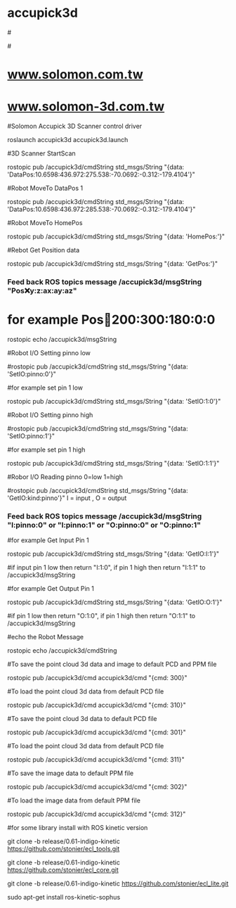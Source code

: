 # accupick3d

#<!-- 2018.07.24 -->

#<!-- <author email="wenchih_tai@solomon.com.tw">Wenchih Tai</author> -->

# 

# www.solomon.com.tw

# www.solomon-3d.com.tw

#Solomon Accupick 3D Scanner control driver

roslaunch accupick3d accupick3d.launch 

#3D Scanner StartScan


rostopic pub /accupick3d/cmdString std_msgs/String "{data: 'DataPos:10.6598:436.972:275.538:-70.0692:-0.312:-179.4104'}"


#Robot MoveTo DataPos 1


rostopic pub /accupick3d/cmdString std_msgs/String "{data: 'DataPos:10.6598:436.972:285.538:-70.0692:-0.312:-179.4104'}"


#Robot MoveTo HomePos

rostopic pub /accupick3d/cmdString std_msgs/String "{data: 'HomePos:'}"

#Rebot Get Position data

rostopic pub /accupick3d/cmdString std_msgs/String "{data: 'GetPos:'}"

### Feed back ROS topics message /accupick3d/msgString  "Pos:x:y:z:ax:ay:az"

# for example  Pos:100:200:300:180:0:0

rostopic echo /accupick3d/msgString

#Robot I/O Setting pinno low

#rostopic pub /accupick3d/cmdString std_msgs/String "{data: 'SetIO:pinno:0'}" 

#for example set pin 1 low 

rostopic pub /accupick3d/cmdString std_msgs/String "{data: 'SetIO:1:0'}" 

#Robot I/O Setting pinno high

#rostopic pub /accupick3d/cmdString std_msgs/String "{data: 'SetIO:pinno:1'}" 

#for example set pin 1 high

rostopic pub /accupick3d/cmdString std_msgs/String "{data: 'SetIO:1:1'}" 

#Robor I/O Reading pinno  0=low 1=high

#rostopic pub /accupick3d/cmdString std_msgs/String "{data: 'GetIO:kind:pinno'}" I = input , O = output

### Feed back ROS topics message /accupick3d/msgString  "I:pinno:0" or "I:pinno:1" or "O:pinno:0" or "O:pinno:1" 

#for example Get Input Pin 1 

rostopic pub /accupick3d/cmdString std_msgs/String "{data: 'GetIO:I:1'}"

#if input pin 1 low then return "I:1:0", if pin 1 high then return "I:1:1" to /accupick3d/msgString

#for example Get Output Pin 1 

rostopic pub /accupick3d/cmdString std_msgs/String "{data: 'GetIO:O:1'}"

#if pin 1 low then return "O:1:0", if pin 1 high then return "O:1:1" to /accupick3d/msgString

#echo the Robot Message

rostopic echo /accupick3d/cmdString

#To save the point cloud 3d data and image to default PCD and PPM file

rostopic pub /accupick3d/cmd accupick3d/cmd "{cmd: 300}"

#To load the point cloud 3d data from default PCD file

rostopic pub /accupick3d/cmd accupick3d/cmd "{cmd: 310}"


#To save the point cloud 3d data to  default PCD file

rostopic pub /accupick3d/cmd accupick3d/cmd "{cmd: 301}"

#To load the point cloud 3d data from default PCD file

rostopic pub /accupick3d/cmd accupick3d/cmd "{cmd: 311}"

#To save the image data to  default PPM file

rostopic pub /accupick3d/cmd accupick3d/cmd "{cmd: 302}"

#To load the image data from default PPM file

rostopic pub /accupick3d/cmd accupick3d/cmd "{cmd: 312}"


#for some library install with ROS kinetic version

git clone -b release/0.61-indigo-kinetic https://github.com/stonier/ecl_tools.git

git clone -b release/0.61-indigo-kinetic https://github.com/stonier/ecl_core.git

git clone -b release/0.61-indigo-kinetic https://github.com/stonier/ecl_lite.git

sudo apt-get install ros-kinetic-sophus

